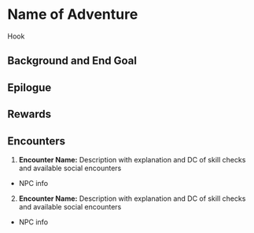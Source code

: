 # Name of Adventure
Hook

## Background and End Goal

## Epilogue

## Rewards

## Encounters

1. **Encounter Name:** Description with explanation and DC of skill checks and available social encounters
  - NPC info
2. **Encounter Name:** Description with explanation and DC of skill checks and available social encounters
  - NPC info